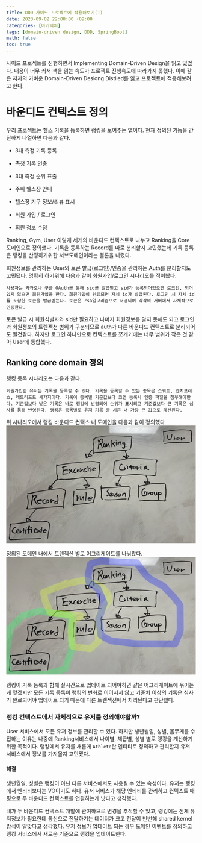 ```yaml
---
title: DDD 사이드 프로젝트에 적용해보기(1)
date: 2023-09-02 22:00:00 +09:00
categories: [아키텍쳐]
tags: [domain-driven design, DDD, SpringBoot]
math: false
toc: true
---
```


사이드 프로젝트를 진행하면서 Implementing Domain-Driven Design을 읽고 있었다. 내용이 너무 커서 책을 읽는 속도가 프로젝트 진행속도에 따라가지 못했다. 이에 같은 저자의 가벼운 Domain-Driven Desiong Distlled를 읽고 프로젝트에 적용해보려고 한다.

# 바운디드 컨텍스트 정의

우리 프로젝트는 헬스 기록을 등록하면 랭킹을 보여주는 앱이다. 현재 정의된 기능을 간단하게 나열하면 다음과 같다.

- 3대 측정 기록 등록
- 측정 기록 인증
- 3대 측정 순위 표출 

- 주위 헬스장 안내
- 헬스장 기구 정보/리뷰 표시

- 회원 가입 / 로그인
- 회원 정보 수정


Ranking, Gym, User 이렇게 세개의 바운디드 컨텍스트로 나누고 Ranking을 Core 도메인으로 정의했다. 기록을 등록하는 Record를 따로 분리할지 고민했는데 기록 등록은 랭킹을 산정하기위한 서브도메인이라는 결론을 내렸다.

회원정보를 관리하는 User와 토큰 발급(로그인)/인증을 관리하는 Auth를 분리할지도 고민됐다. 명확히 하기위해 다음과 같이 회원가입/로그인 시나리오를 적어봤다.

`사용자는 카카오나 구글 OAuth를 통해 sid를 발급받고 sid가 등록되어있으면 로크인, 되어있지 않으면 회원가입을 한다. 회원가입이 완료되면 자체 id가 발급된다. 로그인 시 자체 id를 포함한 토큰을 발급받는다. 토큰은 rsa알고리즘으로 서명되며 각각의 서버에서 자체적으로 인증한다.`

토큰 발급 시 회원식별자와 sid만 필요하고 나머지 회원정보를 알지 못해도 되고 로그인과 회원정보의 트렌젝션 범위가 구분되므로 auth가 다른 바운디드 컨텍스트로 분리되어도 될것같다. 하지만 로그인 하나만으로 컨텍스트를 쪼개기에는 너무 범위가 작은 것 같아 User에 통합했다.

## Ranking core domain 정의


랭킹 등록 시나리오는 다음과 같다.

`회원가입한 유저는 기록을 등록할 수 있다. 기록을 등록할 수 있는 종목은 스쿼트, 벤치프레스, 데드리프트 세가지이다. 기록이 종목별 기준값보다 크면 등록시 인증 파일을 첨부해야한다. 기준값보다 낮은 기록은 바로 랭킹에 반영되어 순위가 표시되고 기준값보다 큰 기록은 심사를 통해 반영된다. 랭킹은 종목별로 유저 기록 중 시즌 내 가장 큰 값으로 계산된다.`

위 시나리오에서 랭킹 바운디드 컨택스 내 도메인을 다음과 같이 정의헀다
<img src="../assets/img/ddd-ranking-bounded-context.png"/>

정의된 도메인 내에서 트렌젝션 별로 어그리게이트를 나눠봤다.
<img src="../assets/img/ddd-ranking-bounded-context-aggregate.png"/>

랭킹이 기록 등록과 함께 실시간으로 업데이트 되어야하면 같은 어그리게이트에 묶이는게 맞겠지만 모든 기록 등록이 랭킹의 변화로 이어지지 않고 기준치 이상의 기록은 심사가 완료되어야 업데이트 되기 때문에 다른 트렌젝션에서 처리된다고 판단했다.


### 랭킹 컨텍스트에서 자체적으로 유저를 정의해야할까?

User 서비스에서 모든 유저 정보를 관리할 수 있다. 하지만 생년월일, 성별, 몸무게를 수집하는 이유는 나중에 Ranking서비스에서 나이별, 체급별, 성별 별로 랭킹을 계산하기 위한 목적이다. 랭킹에서 유저를 새롭게 `Athlete`란 엔티티로 정의하고 관리할지 유저 서비스에서 정보를 가져올지 고민됐다.

#### 해결

생년월일, 성별은 랭킹이 아닌 다른 서비스에서도 사용될 수 있는 속성이다. 유저는 랭킹에서 엔티티보다는 VO이기도 하다. 유저 서비스가 해당 엔티티를 관리하고 컨텍스트 매핑으로 두 바운디드 컨텍스트를 연결하는게 낫다고 생각했다.

내가 두 바운디드 컨텍스트 개발에 관여하므로 변경을 추적할 수 있고, 랭킹에는 전체 유저정보가 필요한데 통신으로 전달하기는 데이터가 크고 전달이 빈번해 shared kernel 방식이 알맞다고 생각했다.
유저 정보가 업데이트 되는 경우 도메인 이벤트를 정의하고 랭킹 서비스에서 새로운 기준으로 랭킹을 업데이트한다.

